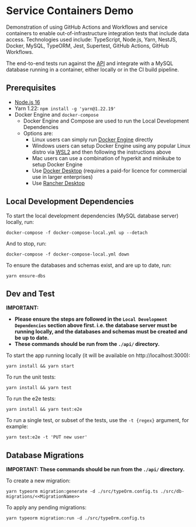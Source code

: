 # Service Containers Demo

Demonstration of using GitHub Actions and Workflows and service containers to enable out-of-infrastructure integration tests that include data access.  Technologies used include: TypeScript, Node.js, Yarn, NestJS, Docker, MySQL, TypeORM, Jest, Supertest, GitHub Actions, GitHub Workflows.

The end-to-end tests run against the [API](./api/) and integrate with a MySQL database running in a container, either locally or in the CI build pipeline.


## Prerequisites

* [Node.js 16](https://nodejs.org/download/release/v16.18.0/)
* Yarn 1.22: `npm install -g 'yarn@1.22.19'`
* Docker Engine and `docker-compose`
	* Docker Engine and Compose are used to run the Local Development Dependencies
	* Options are:
		* Linux users can simply run [Docker Engine](https://docs.docker.com/engine/install/#server) directly
		* Windows users can setup Docker Engine using any popular Linux distro via [WSL2](https://docs.microsoft.com/en-us/windows/wsl/install) and then following the instructions above
		* Mac users can use a combination of hyperkit and minikube to setup Docker Engine
		* Use [Docker Desktop](https://docs.docker.com/desktop/) (requires a paid-for licence for commercial use in larger enterprises)
		* Use [Rancher Desktop](https://rancherdesktop.io)


## Local Development Dependencies

To start the local development dependencies (MySQL database server) locally, run:

```
docker-compose -f docker-compose-local.yml up --detach
```

And to stop, run:

```
docker-compose -f docker-compose-local.yml down
```

To ensure the databases and schemas exist, and are up to date, run:

```
yarn ensure-dbs
```


## Dev and Test

**IMPORTANT:**
* **Please ensure the steps are followed in the `Local Development Dependencies` section above first. i.e. the database server must be running locally, and the databases and schemas must be created and be up to date.**
* **These commands should be run from the `./api/` directory.**

To start the app running locally (it will be available on http://localhost:3000):
```
yarn install && yarn start
```

To run the unit tests:
```
yarn install && yarn test
```

To run the e2e tests:
```
yarn install && yarn test:e2e
```

To run a single test, or subset of the tests, use the `-t {regex}` argument, for example:
```
yarn test:e2e -t 'PUT new user'
```


## Database Migrations

**IMPORTANT: These commands should be run from the `./api/` directory.**

To create a new migration:

```
yarn typeorm migration:generate -d ./src/typeOrm.config.ts ./src/db-migrations/<<MigrationName>>
```

To apply any pending migrations:

```
yarn typeorm migration:run -d ./src/typeOrm.config.ts
```
